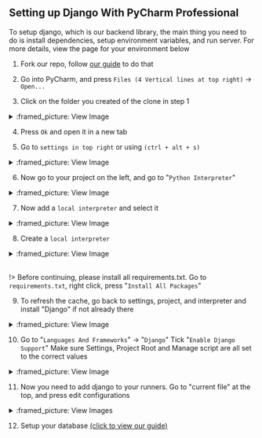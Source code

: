 ## Setting up Django With PyCharm Professional

To setup django, which is our backend library, the main thing you need to do is install dependencies, setup environment variables,
and run server. For more details, view the page for your environment below

1. Fork our repo, follow [our guide](https://github.com/TreyWW/MyFinances/wiki/Fork-the-main-repo) to do that

2. Go into PyCharm, and press `Files (4 Vertical lines at top right)` -> `Open...`

3. Click on the folder you created of the clone in step 1

<details>
<summary>:framed_picture: View Image</summary>
<img src="_assets/setup/pycharm-1-1.png" />
</details>

4. Press `Ok` and open it in a new tab

5. Go to `settings in top right` or using `(ctrl + alt + s)`

<details>
<summary>:framed_picture: View Image</summary>
<img src="_assets/setup/pycharm-2-1.png" />
</details>

6. Now go to your project on the left, and go to "`Python Interpreter`"

<details>
<summary>:framed_picture: View Image</summary>
<img src="_assets/setup/pycharm-4-1.png" /></details>

7. Now add a `local interpreter` and select it

<details>
<summary>:framed_picture: View Image</summary>
<img src="_assets/setup/pycharm-5-1.png" />
</details>

8. Create a `local interpreter`

<details>
<summary>:framed_picture: View Image</summary>
<img src="_assets/setup/pycharm-6-1.png" />
</details>

<br>

!> Before continuing, please install all requirements.txt. Go to `requirements.txt`, right click, press "`Install All Packages`"

9. To refresh the cache, go back to settings, project, and interpreter and install "Django" if not already there

<details>
<summary>:framed_picture: View Image</summary>
<img src="_assets/setup/pycharm-6-2.png" />
</details>

10. Go to "`Languages And Frameworks`" -> "`Django`"
    Tick "`Enable Django Support`"
    Make sure Settings, Project Root and Manage script are all set to the correct values

<details>
<summary>:framed_picture: View Image</summary>
<img src="_assets/setup/pycharm-7-1.png" /></details>

11. Now you need to add django to your runners. Go to "current file" at the top, and press edit configurations

<details>
<summary>:framed_picture: View Images</summary>
<img src="_assets/setup/pycharm-8-1.png" />
<img src="_assets/setup/pycharm-8-2.png" />
</details>

12. Setup your database [(click to view our guide)](getting-setup/databases/)